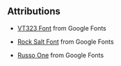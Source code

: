 ## Attributions

* [VT323 Font](https://fonts.google.com/specimen/VT323) from Google Fonts

* [Rock Salt Font](https://fonts.google.com/specimen/Rock+Salt) from Google Fonts

* [Russo One](https://fonts.google.com/specimen/Russo+One) from Google Fonts
